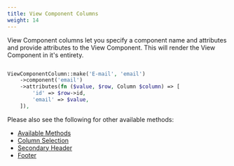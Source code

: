 ```yaml
---
title: View Component Columns
weight: 14
---
```


View Component columns let you specify a component name and attributes and provide attributes to the View Component.  This will render the View Component in it's entirety.

```php

ViewComponentColumn::make('E-mail', 'email')
    ->component('email')
    ->attributes(fn ($value, $row, Column $column) => [
        'id' => $row->id,
        'email' => $value,
    ]),
```

Please also see the following for other available methods:
<ul>
    <li>
        <a href="https://rappasoft.com/docs/laravel-livewire-tables/v3/columns/available-methods">Available Methods</a>
    </li>
    <li>
        <a href="https://rappasoft.com/docs/laravel-livewire-tables/v3/columns/column-selection">Column Selection</a>
    </li>
    <li>
        <a href="https://rappasoft.com/docs/laravel-livewire-tables/v3/columns/secondary-header">Secondary Header</a>
    </li>
    <li>
        <a href="https://rappasoft.com/docs/laravel-livewire-tables/v3/columns/footer">Footer</a>
    </li>
</ul>